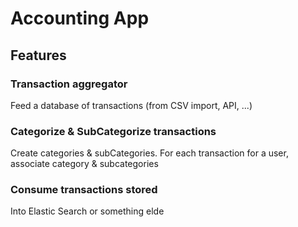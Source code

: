 # Accounting App
## Features
### Transaction aggregator
Feed a database of transactions (from CSV import, API, ...)
### Categorize & SubCategorize transactions
Create categories & subCategories. For each transaction for a user, associate category & subcategories
### Consume transactions stored
Into Elastic Search or something elde
